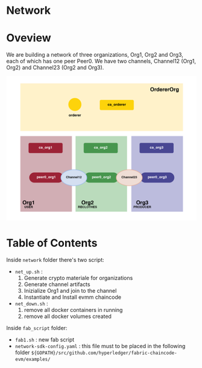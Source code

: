 # Network

# Oveview

We are building a network of three organizations, Org1, Org2 and Org3, each of which has one peer Peer0. We have two channels, Channel12 (Org1, Org2) and Channel23 (Org2 and Org3).

<p align="center">
  <!--img src="doc/img/net1.png" width="400"-->
  <img src="doc/img/net2.png" width="700">
</p>


# Table of Contents

Inside `network` folder there's two script:
- `net_up.sh` : 
  1. Generate crypto materiale for organizations
  2. Generate channel artifacts
  3. Inizialize Org1 and join to the channel
  4. Instantiate and Install evmm chaincode
- `net_down.sh` :
  1. remove all docker containers in running
  2. remove all docker volumes created

Inside `fab_script` folder:
- `fab1.sh` : new fab script
- `network-sdk-config.yaml` : this file must to be placed in the following folder `${GOPATH}/src/github.com/hyperledger/fabric-chaincode-evm/examples/`
